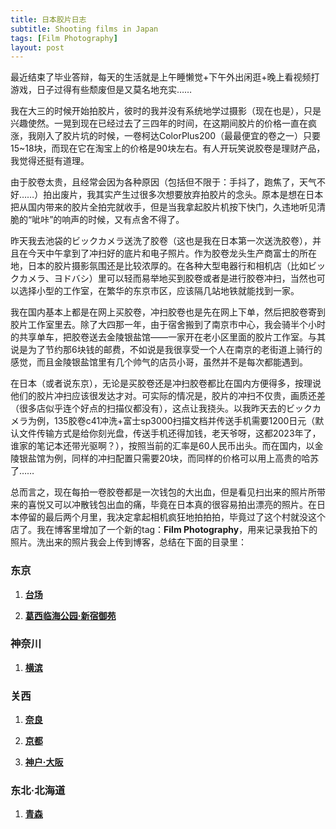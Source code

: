 ```yaml
---
title: 日本胶片日志
subtitle: Shooting films in Japan
tags: [Film Photography]
layout: post
---
```



最近结束了毕业答辩，每天的生活就是上午睡懒觉+下午外出闲逛+晚上看视频打游戏，日子过得有些颓废但是又莫名地充实……

我在大三的时候开始拍胶片，彼时的我并没有系统地学过摄影（现在也是），只是兴趣使然。一晃到现在已经过去了三四年的时间，在这期间胶片的价格一直在疯涨，我刚入了胶片坑的时候，一卷柯达ColorPlus200（最最便宜的卷之一）只要15~18块，而现在它在淘宝上的价格是90块左右。有人开玩笑说胶卷是理财产品，我觉得还挺有道理。

由于胶卷太贵，且经常会因为各种原因（包括但不限于：手抖了，跑焦了，天气不好……）拍出废片，我其实产生过很多次想要放弃拍胶片的念头。原本是想在日本把从国内带来的胶片全拍完就收手，但是当我拿起胶片机按下快门，久违地听见清脆的“呲咔”的响声的时候，又有点舍不得了。

昨天我去池袋的ビックカメラ送洗了胶卷（这也是我在日本第一次送洗胶卷），并且在今天中午拿到了冲扫好的底片和电子照片。作为胶卷龙头生产商富士的所在地，日本的胶片摄影氛围还是比较浓厚的。在各种大型电器行和相机店（比如ビックカメラ、ヨドバシ）里可以轻而易举地买到胶卷或者是进行胶卷冲扫，当然也可以选择小型的工作室，在繁华的东京市区，应该隔几站地铁就能找到一家。

我在国内基本上都是在网上买胶卷，冲扫胶卷也是先在网上下单，然后把胶卷寄到胶片工作室里去。除了大四那一年，由于宿舍搬到了南京市中心，我会骑半个小时的共享单车，把胶卷送去金陵银盐馆——一家开在老小区里面的胶片工作室。与其说是为了节约那6块钱的邮费，不如说是我很享受一个人在南京的老街道上骑行的感觉，而且金陵银盐馆里有几个帅气的店员小哥，虽然并不是每次都能遇到。

在日本（或者说东京），无论是买胶卷还是冲扫胶卷都比在国内方便得多，按理说他们的胶片冲扫应该很发达才对。可实际的情况是，胶片的冲扫不仅贵，画质还差（很多店似乎连个好点的扫描仪都没有），这点让我挠头。以我昨天去的ビックカメラ为例，135胶卷c41冲洗+富士sp3000扫描文档并传送手机需要1200日元（默认文件传输方式是给你刻光盘，传送手机还得加钱，老天爷呀，这都2023年了，谁家的笔记本还带光驱啊？），按照当前的汇率是60人民币出头。而在国内，以金陵银盐馆为例，同样的冲扫配置只需要20块，而同样的价格可以用上高贵的哈苏了……

总而言之，现在每拍一卷胶卷都是一次钱包的大出血，但是看见扫出来的照片所带来的喜悦又可以冲散钱包出血的痛，毕竟在日本真的很容易拍出漂亮的照片。在日本停留的最后两个月里，我决定拿起相机疯狂地拍拍拍，毕竟过了这个村就没这个店了。我在博客里增加了一个新的tag：**Film Photography**，用来记录我拍下的照片。洗出来的照片我会上传到博客，总结在下面的目录里：


### 东京

1. **[台场](https://jyyyjyyyj.github.io/2023-02-12-film-daiba/)**

2. **[葛西临海公园·新宿御苑](https://jyyyjyyyj.github.io/2023-02-12-film-park1/)**

### 神奈川

1. **[横滨](https://jyyyjyyyj.github.io/2023-02-02-film-yokohama1/)**

### 关西

1. **[奈良](https://jyyyjyyyj.github.io/2023-02-04-film-nara/)**

2. **[京都](https://jyyyjyyyj.github.io/2023-02-12-film-kyoto/)**

3. **[神户·大阪](https://jyyyjyyyj.github.io/2023-02-24-film-kobe/)**

### 东北·北海道

1. **[青森](https://jyyyjyyyj.github.io/2023-02-24-film-aomori/)**
